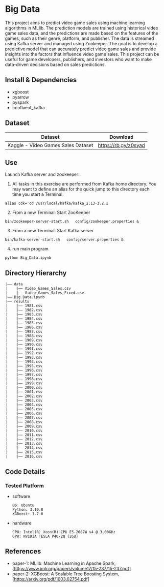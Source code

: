 Big Data
========

This project aims to predict video game sales using machine learning algorithms in MLlib. 
The prediction models are trained using historical video game sales data, and the predictions are made based on the features of the games, such as their genre, platform, and publisher. The data is streamed using Kafka server and managed using Zookeeper. The goal is to develop a predictive model that can accurately predict video game sales and provide insights into the factors that influence video game sales. This project can be useful for game developers, publishers, and investors who want to make data-driven decisions based on sales predictions.

## Install & Dependencies
- xgboost
- pyarrow
- pyspark
- confluent_kafka

## Dataset
| Dataset | Download |
| ---     | ---   |
| Kaggle - Video Games Sales Dataset | https://rb.gy/z0syad |

## Use

  Launch Kafka server and zookeeper:

  1. All tasks in this exercise are performed from Kafka home directory. You may want to define an alias for the quick jump to this directory each time you start a Terminal: 
  ```
  alias cdk='cd /usr/local/kafka/kafka_2.13-3.2.1
  ```
  2. From a new Terminal: Start ZooKeeper
  ```
  bin/zookeeper-server-start.sh   config/zookeeper.properties &
  ```
  3. From a new Terminal: Start Kafka server
  ```
  bin/kafka-server-start.sh   config/server.properties &
  ```
  4. run main program
  ```
  python Big_Data.ipynb
  ```

## Directory Hierarchy
```
|—— data
|    |—— Video_Games_Sales.csv
|    |—— Video_Games_Sales_Fixed.csv
|—— Big Data.ipynb
|—— results
|    |—— 1981.csv
|    |—— 1982.csv
|    |—— 1983.csv
|    |—— 1984.csv
|    |—— 1985.csv
|    |—— 1986.csv
|    |—— 1987.csv
|    |—— 1988.csv
|    |—— 1989.csv
|    |—— 1990.csv
|    |—— 1991.csv
|    |—— 1992.csv
|    |—— 1993.csv
|    |—— 1994.csv
|    |—— 1995.csv
|    |—— 1996.csv
|    |—— 1997.csv
|    |—— 1998.csv
|    |—— 1999.csv
|    |—— 2000.csv
|    |—— 2001.csv
|    |—— 2002.csv
|    |—— 2003.csv
|    |—— 2004.csv
|    |—— 2005.csv
|    |—— 2006.csv
|    |—— 2007.csv
|    |—— 2008.csv
|    |—— 2009.csv
|    |—— 2010.csv
|    |—— 2011.csv
|    |—— 2012.csv
|    |—— 2013.csv
|    |—— 2014.csv
|    |—— 2015.csv
|    |—— 2016.csv
```
## Code Details

### Tested Platform
- software
  ```
  OS: Ubuntu
  Python: 3.10.0
  XGBoost: 1.7.0
  ```
- hardware
  ```
  CPU: Intel(R) Xeon(R) CPU E5-2687W v4 @ 3.00GHz
  GPU: NVIDIA TESLA P40-2Q (2GB)
  ```

## References
- paper-1: MLlib: Machine Learning in Apache Spark, [https://www.jmlr.org/papers/volume17/15-237/15-237.pdf]
- paper-2: XGBoost: A Scalable Tree Boosting System, [https://arxiv.org/pdf/1603.02754.pdf]
